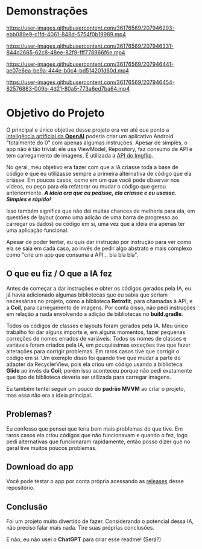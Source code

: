 # Demonstrações

https://user-images.githubusercontent.com/36176569/207946293-ebb089e9-c1fd-4061-848d-5754f0b19989.mp4

https://user-images.githubusercontent.com/36176569/207946331-844d2665-62c8-48ee-82f9-fff778966f6e.mp4

https://user-images.githubusercontent.com/36176569/207946441-ae07e6ea-be9a-444e-b0c4-bd514201d60d.mp4

https://user-images.githubusercontent.com/36176569/207946454-82576883-009b-4d21-80a5-773a6ed7ba64.mp4

# Objetivo do Projeto

O principal e único objetivo desse projeto era ver até que ponto a [inteligência artificial da **OpenAI**](https://beta.openai.com/playground) poderia criar um aplicativo Android "totalmente do 0" com apenas algumas instruções.
Apesar de simples, o app não é tão trivial: ele usa ViewModel, Repository, faz consumo de API e tem carregamento de imagens. É utilizada a [API do Imgflip](https://imgflip.com/api).

No geral, meu objetivo era fazer com que a IA criasse toda a base de código e que eu utilizasse sempre a primeira alternativa de código que ela criasse. Em poucos casos, como em um que você pode observar nos vídeos, eu peço para ela refatorar ou mudar o código que gerou anteriormente.
***A ideia era que eu pedisse, ela criasse e eu usasse. Simples e rápido!***

Isso também significa que não dei muitas chances de melhoria para ela, em questões de layout (como uma adição de uma barra de progresso ao carregar os dados) ou código em si, uma vez que a ideia era apenas ter uma aplicação funcional.

Apesar de poder tentar, eu quis dar instrução por instrução para ver como ela se saía em cada caso, ao invés de pedir algo abstrato e mais complexo como "crie um app que consuma a API... bla bla bla".

## O que eu fiz / O que a IA fez

Antes de começar a dar instruções e obter os códigos gerados pela IA, eu já havia adicionado algumas bibliotecas que eu sabia que seriam necessárias no projeto, como a biblioteca **Retrofit**, para chamadas à API, e a **Coil**, para carregamento de imagens. Por conta disso, não pedi instruções em relação a nada envolvendo a adição de bibliotecas no **build.gradle**.

Todos os códigos de classes e layouts foram gerados pela IA. Meu único trabalho foi dar alguns imports e, em alguns momentos, fazer pequenas correções de nomes errados de variáveis. Todos os nomes de classes e variáveis foram criados pela IA, em pouquíssimas exceções tive que fazer alterações para corrigir problemas.
Em raros casos tive que corrigir o código em si. Um exemplo disso foi quando tive que mudar a parte do adapter da RecyclerView, pois ela criou um código usando a biblioteca **Glide** ao invés da **Coil**, porém isso aconteceu porque não pedi exatamente que tipo de biblioteca deveria ser utilizada para carregar imagens.

Eu também tentei seguir um pouco do **padrão MVVM** ao criar o projeto, mas essa não era a ideia principal.

## Problemas?

Eu confesso que pensei que teria bem mais problemas do que tive. Em raros casos ela criou códigos que não funcionavam e quando o fez, logo pedi alternativas que funcionaram rapidamente, então posso dizer que no geral tive muitos poucos problemas.

## Download do app

Você pode testar o app por conta própria acessando as [releases](https://github.com/jsericksk/MemesApp-AI/releases) desse repositório.

## Conclusão

Foi um projeto muito divertido de fazer. Considerando o potencial dessa IA, não preciso falar mais nada. Tire suas próprias conclusões.

E não, eu não usei o **ChatGPT** para criar esse readme! (Será?)








